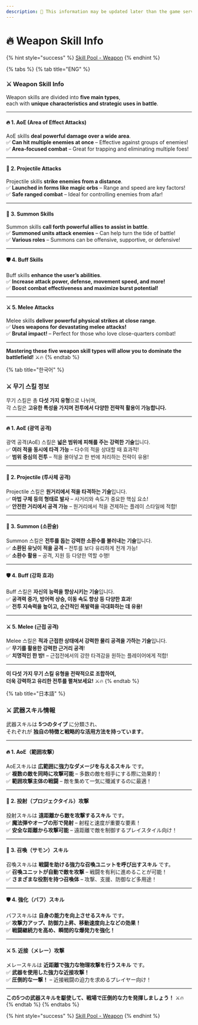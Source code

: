 ```yaml
---
description: 🛑 This information may be updated later than the game server data.
---
```


# 🔥 Weapon Skill Info

{% hint style="success" %}
[Skill Pool - Weapon](skill-pool-weapon.md)
{% endhint %}

{% tabs %}
{% tab title="ENG" %}
### ⚔️ **Weapon Skill Info**

Weapon skills are divided into **five main types**,\
each with **unique characteristics and strategic uses in battle**.

***

#### 🔥 **1. AoE (Area of Effect Attacks)**

AoE skills **deal powerful damage over a wide area**.\
✅ **Can hit multiple enemies at once** – Effective against groups of enemies!\
✅ **Area-focused combat** – Great for trapping and eliminating multiple foes!

***

#### 🎯 **2. Projectile Attacks**

Projectile skills **strike enemies from a distance**.\
✅ **Launched in forms like magic orbs** – Range and speed are key factors!\
✅ **Safe ranged combat** – Ideal for controlling enemies from afar!

***

#### 🐉 **3. Summon Skills**

Summon skills **call forth powerful allies to assist in battle**.\
✅ **Summoned units attack enemies** – Can help turn the tide of battle!\
✅ **Various roles** – Summons can be offensive, supportive, or defensive!

***

#### 🛡️ **4. Buff Skills**

Buff skills **enhance the user’s abilities**.\
✅ **Increase attack power, defense, movement speed, and more!**\
✅ **Boost combat effectiveness and maximize burst potential!**

***

#### ⚔️ **5. Melee Attacks**

Melee skills **deliver powerful physical strikes at close range**.\
✅ **Uses weapons for devastating melee attacks!**\
✅ **Brutal impact!** – Perfect for those who love close-quarters combat!

***

**Mastering these five weapon skill types will allow you to dominate the battlefield!** ⚔️🔥
{% endtab %}

{% tab title="한국어" %}
### ⚔️ **무기 스킬 정보**

무기 스킬은 총 **다섯 가지 유형**으로 나뉘며,\
각 스킬은 **고유한 특성을 가지며 전투에서 다양한 전략적 활용이 가능합니다.**

***

#### 🔥 **1. AoE (광역 공격)**

광역 공격(AoE) 스킬은 **넓은 범위에 피해를 주는 강력한 기술**입니다.\
✅ **여러 적을 동시에 타격 가능** – 다수의 적을 상대할 때 효과적!\
✅ **범위 중심의 전투** – 적을 몰아넣고 한 번에 처리하는 전략이 유용!

***

#### 🎯 **2. Projectile (투사체 공격)**

Projectile 스킬은 **원거리에서 적을 타격하는 기술**입니다.\
✅ **마법 구체 등의 형태로 발사** – 사거리와 속도가 중요한 핵심 요소!\
✅ **안전한 거리에서 공격 가능** – 원거리에서 적을 견제하는 플레이 스타일에 적합!

***

#### 🐉 **3. Summon (소환술)**

Summon 스킬은 **전투를 돕는 강력한 소환수를 불러내는 기술**입니다.\
✅ **소환된 유닛이 적을 공격** – 전투를 보다 유리하게 전개 가능!\
✅ **소환수 활용** – 공격, 지원 등 다양한 역할 수행!

***

#### 🛡️ **4. Buff (강화 효과)**

Buff 스킬은 **자신의 능력을 향상시키는 기술**입니다.\
✅ **공격력 증가, 방어력 상승, 이동 속도 향상 등 다양한 효과**!\
✅ **전투 지속력을 높이고, 순간적인 폭발력을 극대화하는 데 유용!**

***

#### ⚔️ **5. Melee (근접 공격)**

Melee 스킬은 **적과 근접한 상태에서 강력한 물리 공격을 가하는 기술**입니다.\
✅ **무기를 활용한 강력한 근거리 공격**!\
✅ **치명적인 한 방!** – 근접전에서의 강한 타격감을 원하는 플레이어에게 적합!

***

**이 다섯 가지 무기 스킬 유형을 전략적으로 조합하여,**\
**더욱 강력하고 유리한 전투를 펼쳐보세요!** ⚔️🔥
{% endtab %}

{% tab title="日本語" %}
### ⚔️ **武器スキル情報**

武器スキルは **5つのタイプ** に分類され、\
それぞれが **独自の特徴と戦略的な活用方法を持っています**。

***

#### 🔥 **1. AoE（範囲攻撃）**

AoEスキルは **広範囲に強力なダメージを与えるスキル** です。\
✅ **複数の敵を同時に攻撃可能** – 多数の敵を相手にする際に効果的！\
✅ **範囲攻撃主体の戦闘** – 敵を集めて一気に殲滅するのに最適！

***

#### 🎯 **2. 投射（プロジェクタイル）攻撃**

投射スキルは **遠距離から敵を攻撃するスキル** です。\
✅ **魔法弾やオーブの形で発射** – 射程と速度が重要な要素！\
✅ **安全な距離から攻撃可能** – 遠距離で敵を制御するプレイスタイル向け！

***

#### 🐉 **3. 召喚（サモン）スキル**

召喚スキルは **戦闘を助ける強力な召喚ユニットを呼び出すスキル** です。\
✅ **召喚ユニットが自動で敵を攻撃** – 戦闘を有利に進めることが可能！\
✅ **さまざまな役割を持つ召喚体** – 攻撃、支援、防御など多用途！

***

#### 🛡️ **4. 強化（バフ）スキル**

バフスキルは **自身の能力を向上させるスキル** です。\
✅ **攻撃力アップ、防御力上昇、移動速度向上などの効果！**\
✅ **戦闘継続力を高め、瞬間的な爆発力を強化！**

***

#### ⚔️ **5. 近接（メレー）攻撃**

メレースキルは **近距離で強力な物理攻撃を行うスキル** です。\
✅ **武器を使用した強力な近接攻撃！**\
✅ **圧倒的な一撃！** – 近接戦闘の迫力を求めるプレイヤー向け！

***

**この5つの武器スキルを駆使して、戦場で圧倒的な力を発揮しましょう！** ⚔️🔥
{% endtab %}
{% endtabs %}

{% hint style="success" %}
[Skill Pool - Weapon](skill-pool-weapon.md)
{% endhint %}
